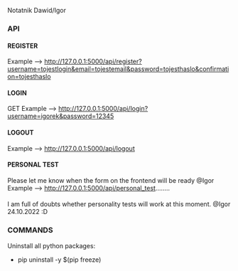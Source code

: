 Notatnik Dawid/Igor

### API

#### REGISTER

Example --> http://127.0.0.1:5000/api/register?username=tojestlogin&email=tojestemail&password=tojesthaslo&confirmation=tojesthaslo

#### LOGIN

GET
Example --> http://127.0.0.1:5000/api/login?username=igorek&password=12345

#### LOGOUT

Example --> http://127.0.0.1:5000/api/logout

#### PERSONAL TEST

Please let me know when the form on the frontend will be ready @Igor
Example --> http://127.0.0.1:5000/api/personal_test........

#### 
I am full of doubts whether personality tests will work at this moment. @Igor 24.10.2022 :D 
### COMMANDS

Uninstall all python packages:

- pip uninstall -y $(pip freeze)
